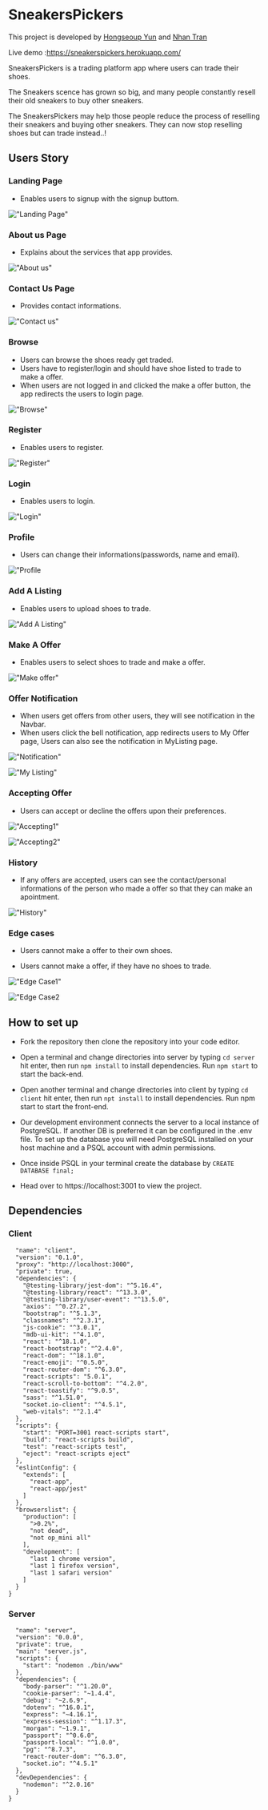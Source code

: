 # SneakersPickers

This project is developed by <a href="https://github.com/Hongseoupyun">Hongseoup Yun</a> and <a href="https://github.com/nktrancs">Nhan Tran</a>

Live demo :https://sneakerspickers.herokuapp.com/

SneakersPickers is a trading platform app where users can trade their shoes.

The Sneakers scence has grown so big, and many people constantly resell their old sneakers to buy other sneakers.

The SneakersPickers may help those people reduce the process of reselling their sneakers and buying other sneakers. They can now stop reselling shoes but can trade instead..!




## Users Story

### Landing Page
- Enables users to signup with the signup buttom.

!["Landing Page"](https://github.com/Hongseoupyun/SneakersPickers-New-version-/blob/main/docs/LandingPage.png?raw=true)

### About us Page
- Explains about the services that app provides.

!["About us"](https://github.com/Hongseoupyun/SneakersPickers-New-version-/blob/main/docs/AboutUsPage.png?raw=true)

### Contact Us Page

- Provides contact informations.

!["Contact us"](https://github.com/Hongseoupyun/SneakersPickers-New-version-/blob/main/docs/ContactUsPage.png?raw=true)


### Browse

- Users can browse the shoes ready get traded.
- Users have to register/login and should have shoe listed to trade to make a offer.
- When users are not logged in and clicked the make a offer button, the app redirects the users to login page.

!["Browse"](https://github.com/Hongseoupyun/SneakersPickers-New-version-/blob/main/docs/BrowsPage.png?raw=true)

### Register

- Enables users to register.

!["Register"](https://github.com/Hongseoupyun/SneakersPickers-New-version-/blob/main/docs/RegisterPage.png?raw=true)

### Login

- Enables users to login.

!["Login"](https://github.com/Hongseoupyun/SneakersPickers-New-version-/blob/main/docs/Login.png?raw=true)

### Profile

- Users can change their informations(passwords, name and email).

!["Profile](https://github.com/Hongseoupyun/SneakersPickers-New-version-/blob/main/docs/Profile.png?raw=true)

### Add A Listing

- Enables users to upload shoes to trade.

!["Add A Listing"](https://github.com/Hongseoupyun/SneakersPickers-New-version-/blob/main/docs/AddAListingPage.png?raw=true)

### Make A Offer

- Enables users to select shoes to trade and make a offer.

!["Make offer"](https://github.com/Hongseoupyun/SneakersPickers-New-version-/blob/main/docs/Offering.png?raw=true)

### Offer Notification

- When users get offers from other users, they will see notification in the Navbar.
- When users click the bell notification, app redirects users to My Offer page, Users can also see the notification in MyListing page.

!["Notification"](https://github.com/Hongseoupyun/SneakersPickers-New-version-/blob/main/docs/OfferNotification.png?raw=true)

!["My Listing"](https://github.com/Hongseoupyun/SneakersPickers-New-version-/blob/main/docs/MyListing.png?raw=true)

### Accepting Offer

- Users can accept or decline the offers upon their preferences.

!["Accepting1"](https://github.com/Hongseoupyun/SneakersPickers-New-version-/blob/main/docs/AcceptingOffer.png?raw=true)

!["Accepting2"](https://github.com/Hongseoupyun/SneakersPickers-New-version-/blob/main/docs/AcceptingOffer2.png?raw=true)


### History

- If any offers are accepted, users can see the contact/personal informations of the person who made a offer so that they can make an apointment.

!["History"](https://github.com/Hongseoupyun/SneakersPickers-New-version-/blob/main/docs/History.png?raw=true)


### Edge cases

- Users cannot make a offer to their own shoes.

- Users cannot make a offer, if they have no shoes to trade.

!["Edge Case1"](https://github.com/Hongseoupyun/SneakersPickers-New-version-/blob/main/docs/EdgeCase-CannotOfferMine.png?raw=true)

!["Edge Case2](https://github.com/Hongseoupyun/SneakersPickers-New-version-/blob/main/docs/EdgeCase-Cantofferwithnolisting.png?raw=true)

## How to set up

- Fork the repository then clone the repository into your code editor.

- Open a terminal and change directories into server by typing ``` cd server ``` hit enter, then run ```npm install``` to install dependencies. Run ```npm start``` to start the back-end.

- Open another terminal and change directories into client by typing ```cd client``` hit enter, then run ```npt install``` to install dependencies. Run npm start to start the front-end.

- Our development environment connects the server to a local instance of PostgreSQL. If another DB is preferred it can be configured in the .env file.
To set up the database you will need PostgreSQL installed on your host machine and a PSQL account with admin permissions.

- Once inside PSQL in your terminal create the database by ```CREATE DATABASE final;```

- Head over to https://localhost:3001 to view the project.

## Dependencies

### Client

```{
  "name": "client",
  "version": "0.1.0",
  "proxy": "http://localhost:3000",
  "private": true,
  "dependencies": {
    "@testing-library/jest-dom": "^5.16.4",
    "@testing-library/react": "^13.3.0",
    "@testing-library/user-event": "^13.5.0",
    "axios": "^0.27.2",
    "bootstrap": "^5.1.3",
    "classnames": "^2.3.1",
    "js-cookie": "^3.0.1",
    "mdb-ui-kit": "^4.1.0",
    "react": "^18.1.0",
    "react-bootstrap": "^2.4.0",
    "react-dom": "^18.1.0",
    "react-emoji": "^0.5.0",
    "react-router-dom": "^6.3.0",
    "react-scripts": "5.0.1",
    "react-scroll-to-bottom": "^4.2.0",
    "react-toastify": "^9.0.5",
    "sass": "^1.51.0",
    "socket.io-client": "^4.5.1",
    "web-vitals": "^2.1.4"
  },
  "scripts": {
    "start": "PORT=3001 react-scripts start",
    "build": "react-scripts build",
    "test": "react-scripts test",
    "eject": "react-scripts eject"
  },
  "eslintConfig": {
    "extends": [
      "react-app",
      "react-app/jest"
    ]
  },
  "browserslist": {
    "production": [
      ">0.2%",
      "not dead",
      "not op_mini all"
    ],
    "development": [
      "last 1 chrome version",
      "last 1 firefox version",
      "last 1 safari version"
    ]
  }
}
```

### Server

```{
  "name": "server",
  "version": "0.0.0",
  "private": true,
  "main": "server.js",
  "scripts": {
    "start": "nodemon ./bin/www"
  },
  "dependencies": {
    "body-parser": "^1.20.0",
    "cookie-parser": "~1.4.4",
    "debug": "~2.6.9",
    "dotenv": "^16.0.1",
    "express": "~4.16.1",
    "express-session": "^1.17.3",
    "morgan": "~1.9.1",
    "passport": "^0.6.0",
    "passport-local": "^1.0.0",
    "pg": "^8.7.3",
    "react-router-dom": "^6.3.0",
    "socket.io": "^4.5.1"
  },
  "devDependencies": {
    "nodemon": "^2.0.16"
  }
}
```
